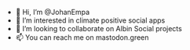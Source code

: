 - 👋 Hi, I’m @JohanEmpa
- 👀 I’m interested in climate positive social apps
- 💞️ I’m looking to collaborate on Albin Social projects
- 📫 You can reach me on mastodon.green

<!---
JohanEmpa/JohanEmpa is a ✨ special ✨ repository because its `README.md` (this file) appears on your GitHub profile.
You can click the Preview link to take a look at your changes.
--->
